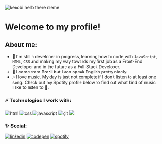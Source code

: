 ![kenobi hello there meme](https://gifimage.net/wp-content/uploads/2018/04/obi-wan-hello-there-gif-8.gif)
<h1>Welcome to my profile!</h1>
<h2>About me:</h2>

- 🌱 I'm still a developer in progress, learning how to code with `JavaScript`, `HTML`, `CSS` and making my way towards my first job as a Front-End Developer
and in the future as a Full-Stack Developer.
- 💬 I come from Brazil but I can speak English pretty nicely.
- 🎶 I love music. My day is just not complete if I don't listen to at least one song. Check out my Spotify profile below to find out what kind of music I like to listen to 🙂.

<div>
<h3>⚡ Technologies I work with: </h3>
<img src="https://img.shields.io/badge/HTML5-E34F26?style=for-the-badge&logo=html5&logoColor=white" alt="html"/>
<img src="https://img.shields.io/badge/CSS3-1572B6?style=for-the-badge&logo=css3&logoColor=white" alt="css"/>
<img src="https://img.shields.io/badge/JavaScript-F7DF1E?style=for-the-badge&logo=javascript&logoColor=black" alt="javascript"/>
<img src="https://img.shields.io/badge/GIT-E44C30?style=for-the-badge&logo=git&logoColor=white" alt="git"/>
<img src="https://img.shields.io/badge/Linux-FCC624?style=for-the-badge&logo=linux&logoColor=black"/>
</div>

<div>
<h3>✨ Social: </h3>
<a href="https://www.linkedin.com/in/bruno-vin%C3%ADcius-703494235/"><img src="https://img.shields.io/badge/LinkedIn-0077B5?style=for-the-badge&logo=linkedin&logoColor=white" alt="linkedin"/></a> <a href="https://codepen.io/bvin7"><img src="https://img.shields.io/badge/Codepen-000000?style=for-the-badge&logo=codepen&logoColor=white" alt="codepen"/></a> <a href="https://open.spotify.com/user/revenn7?si=41594e5d8ce7458a"><img src="https://img.shields.io/badge/Spotify-1ED760?&style=for-the-badge&logo=spotify&logoColor=white" alt="spotify"/></a>
</div>
